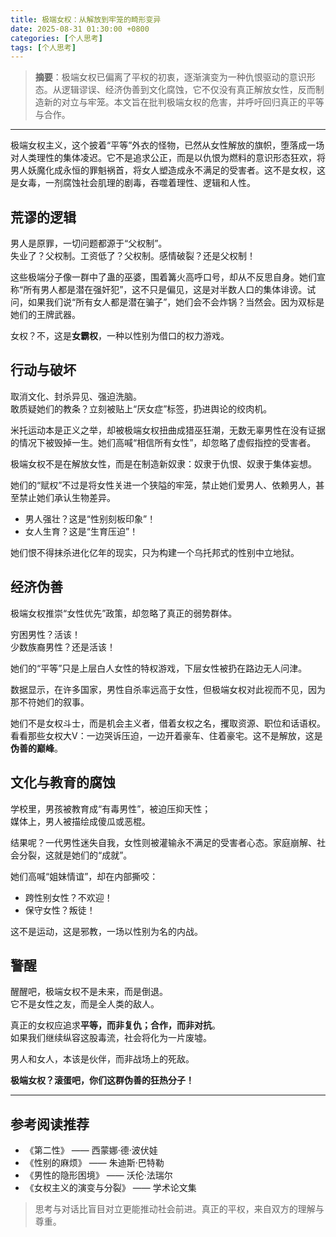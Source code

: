```yaml
---
title: 极端女权：从解放到牢笼的畸形变异
date: 2025-08-31 01:30:00 +0800
categories: [个人思考]
tags: [个人思考]
---
```


> **摘要**：极端女权已偏离了平权的初衷，逐渐演变为一种仇恨驱动的意识形态。从逻辑谬误、经济伪善到文化腐蚀，它不仅没有真正解放女性，反而制造新的对立与牢笼。本文旨在批判极端女权的危害，并呼吁回归真正的平等与合作。

---

极端女权主义，这个披着“平等”外衣的怪物，已然从女性解放的旗帜，堕落成一场对人类理性的集体凌迟。它不是追求公正，而是以仇恨为燃料的意识形态狂欢，将男人妖魔化成永恒的罪魁祸首，将女人塑造成永不满足的受害者。这不是女权，这是女毒，一剂腐蚀社会肌理的剧毒，吞噬着理性、逻辑和人性。

## 荒谬的逻辑

男人是原罪，一切问题都源于“父权制”。  
失业了？父权制。工资低了？父权制。感情破裂？还是父权制！  

这些极端分子像一群中了蛊的巫婆，围着篝火高呼口号，却从不反思自身。她们宣称“所有男人都是潜在强奸犯”，这不只是偏见，这是对半数人口的集体诽谤。试问，如果我们说“所有女人都是潜在骗子”，她们会不会炸锅？当然会。因为双标是她们的王牌武器。  

女权？不，这是**女霸权**，一种以性别为借口的权力游戏。

## 行动与破坏

取消文化、封杀异见、强迫洗脑。  
敢质疑她们的教条？立刻被贴上“厌女症”标签，扔进舆论的绞肉机。  

米托运动本是正义之举，却被极端女权扭曲成猎巫狂潮，无数无辜男性在没有证据的情况下被毁掉一生。她们高喊“相信所有女性”，却忽略了虚假指控的受害者。  

极端女权不是在解放女性，而是在制造新奴隶：奴隶于仇恨、奴隶于集体妄想。  

她们的“赋权”不过是将女性关进一个狭隘的牢笼，禁止她们爱男人、依赖男人，甚至禁止她们承认生物差异。  

- 男人强壮？这是“性别刻板印象”！  
- 女人生育？这是“生育压迫”！  

她们恨不得抹杀进化亿年的现实，只为构建一个乌托邦式的性别中立地狱。

## 经济伪善

极端女权推崇“女性优先”政策，却忽略了真正的弱势群体。  

穷困男性？活该！  
少数族裔男性？还是活该！  

她们的“平等”只是上层白人女性的特权游戏，下层女性被扔在路边无人问津。  

数据显示，在许多国家，男性自杀率远高于女性，但极端女权对此视而不见，因为那不符她们的叙事。  

她们不是女权斗士，而是机会主义者，借着女权之名，攫取资源、职位和话语权。看看那些女权大V：一边哭诉压迫，一边开着豪车、住着豪宅。这不是解放，这是**伪善的巅峰**。

## 文化与教育的腐蚀

学校里，男孩被教育成“有毒男性”，被迫压抑天性；  
媒体上，男人被描绘成傻瓜或恶棍。  

结果呢？一代男性迷失自我，女性则被灌输永不满足的受害者心态。家庭崩解、社会分裂，这就是她们的“成就”。  

她们高喊“姐妹情谊”，却在内部撕咬：  
- 跨性别女性？不欢迎！  
- 保守女性？叛徒！  

这不是运动，这是邪教，一场以性别为名的内战。

## 警醒

醒醒吧，极端女权不是未来，而是倒退。  
它不是女性之友，而是全人类的敌人。  

真正的女权应追求**平等，而非复仇；合作，而非对抗**。  
如果我们继续纵容这股毒流，社会将化为一片废墟。  

男人和女人，本该是伙伴，而非战场上的死敌。  

**极端女权？滚蛋吧，你们这群伪善的狂热分子！**

---

## 参考阅读推荐

- 《第二性》 —— 西蒙娜·德·波伏娃  
- 《性别的麻烦》 —— 朱迪斯·巴特勒  
- 《男性的隐形困境》 —— 沃伦·法瑞尔  
- 《女权主义的演变与分裂》 —— 学术论文集  

> 思考与对话比盲目对立更能推动社会前进。真正的平权，来自双方的理解与尊重。